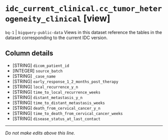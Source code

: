 # `idc_current_clinical.cc_tumor_heterogeneity_clinical` [view]
`bq-1` | `bigquery-public-data`
Views in this dataset reference the tables in the dataset corresponding to the current IDC version.

## Column details
* [STRING]    `dicom_patient_id`
* [INTEGER]   `source_batch`
* [STRING]    `_case_name`
* [STRING]    `early_response_1_2_months_post_therapy`
* [STRING]    `local_recurrence_y_n`
* [STRING]    `time_to_local_recurrence_weeks`
* [STRING]    `distant_metastasis_y_n`
* [STRING]    `time_to_distant_metastasis_weeks`
* [STRING]    `death_from_cervical_cancer_y_n`
* [STRING]    `time_to_death_from_cervical_cancer_weeks`
* [STRING]    `disease_status_at_last_contact`

-------------------------------------------------------------------------------
*Do not make edits above this line.*
